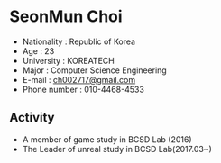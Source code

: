 SeonMun Choi
===
- Nationality : Republic of Korea
- Age : 23
- University : KOREATECH
- Major : Computer Science Engineering 
- E-mail : ch002717@gmail.com
- Phone number : 010-4468-4533

Activity
---
- A member of game study in BCSD Lab (2016)
- The Leader of unreal study in BCSD Lab(2017.03~)
